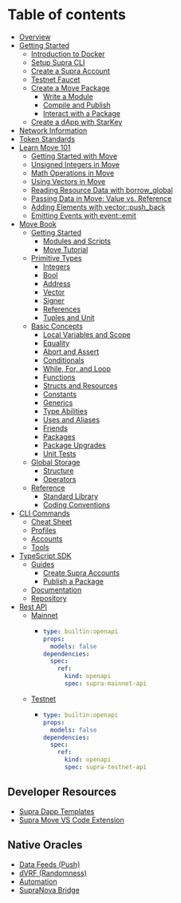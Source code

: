 # Table of contents

* [Overview](README.md)
* [Getting Started](getting-started/README.md)
  * [Introduction to Docker](getting-started/docker.md)
  * [Setup Supra CLI](getting-started/supra-cli-with-docker.md)
  * [Create a Supra Account](getting-started/create-a-supra-account.md)
  * [Testnet Faucet](getting-started/testnet-faucet.md)
  * [Create a Move Package](getting-started/create-a-move-package/README.md)
    * [Write a Module](getting-started/create-a-move-package/write-a-module.md)
    * [Compile and Publish](getting-started/create-a-move-package/compile-and-publish.md)
    * [Interact with a Package](getting-started/create-a-move-package/interact-with-a-package.md)
  * [Create a dApp with StarKey](getting-started/your-first-dapp-with-starkey.md)
* [Network Information](network-information.md)
* [Token Standards](token-standards.md)
* [Learn Move 101](learn-move/README.md)
  * [Getting Started with Move](learn-move/move-101.md)
  * [Unsigned Integers in Move](learn-move/unsigned-integers-in-move.md)
  * [Math Operations in Move](learn-move/math-operations-in-move.md)
  * [Using Vectors in Move](learn-move/using-vectors-in-move.md)
  * [Reading Resource Data with borrow\_global](learn-move/reading-resource-data-with-borrow_global.md)
  * [Passing Data in Move: Value vs. Reference](learn-move/passing-data-in-move-value-vs.-reference.md)
  * [Adding Elements with vector::push\_back](learn-move/adding-elements-with-vector-push_back.md)
  * [Emitting Events with event::emit](learn-move/emitting-events-with-event-emit.md)
* [Move Book](move-book/README.md)
  * [Getting Started](move-book/getting-started/README.md)
    * [Modules and Scripts](move-book/getting-started/modules-and-scripts.md)
    * [Move Tutorial](move-book/getting-started/move-tutorial.md)
  * [Primitive Types](move-book/primitive-types/README.md)
    * [Integers](move-book/primitive-types/integers.md)
    * [Bool](move-book/primitive-types/bool.md)
    * [Address](move-book/primitive-types/address.md)
    * [Vector](move-book/primitive-types/vector.md)
    * [Signer](move-book/primitive-types/signer.md)
    * [References](move-book/primitive-types/references.md)
    * [Tuples and Unit](move-book/primitive-types/tuples-and-unit.md)
  * [Basic Concepts](move-book/basic-concepts/README.md)
    * [Local Variables and Scope](move-book/basic-concepts/local-variables-and-scope.md)
    * [Equality](move-book/basic-concepts/equality.md)
    * [Abort and Assert](move-book/basic-concepts/abort-and-assert.md)
    * [Conditionals](move-book/basic-concepts/conditionals.md)
    * [While, For, and Loop](move-book/basic-concepts/while-for-and-loop.md)
    * [Functions](move-book/basic-concepts/functions.md)
    * [Structs and Resources](move-book/basic-concepts/structs-and-resources.md)
    * [Constants](move-book/basic-concepts/constants.md)
    * [Generics](move-book/basic-concepts/generics.md)
    * [Type Abilities](move-book/basic-concepts/type-abilities.md)
    * [Uses and Aliases](move-book/basic-concepts/uses-and-aliases.md)
    * [Friends](move-book/basic-concepts/friends.md)
    * [Packages](move-book/basic-concepts/packages.md)
    * [Package Upgrades](move-book/basic-concepts/package-upgrades.md)
    * [Unit Tests](move-book/basic-concepts/unit-tests.md)
  * [Global Storage](move-book/global-storage/README.md)
    * [Structure](move-book/global-storage/structure.md)
    * [Operators](move-book/global-storage/operators.md)
  * [Reference](move-book/reference/README.md)
    * [Standard Library](move-book/reference/standard-library.md)
    * [Coding Conventions](move-book/reference/coding-conventions.md)
* [CLI Commands](cli-commands/README.md)
  * [Cheat Sheet](cli-commands/cheat-sheet.md)
  * [Profiles](cli-commands/profiles.md)
  * [Accounts](cli-commands/accounts.md)
  * [Tools](cli-commands/tools.md)
* [TypeScript SDK](typescript-sdk/README.md)
  * [Guides](typescript-sdk/guides/README.md)
    * [Create Supra Accounts](typescript-sdk/guides/create-supra-accounts.md)
    * [Publish a Package](typescript-sdk/guides/publish-a-package.md)
  * [Documentation](https://sdk-docs.supra.com/index.html)
  * [Repository](https://github.com/Entropy-Foundation/supra-l1-sdk/tree/master)
* [Rest API](rest-api/README.md)
  * [Mainnet](rest-api/mainnet/README.md)
    * ```yaml
      type: builtin:openapi
      props:
        models: false
      dependencies:
        spec:
          ref:
            kind: openapi
            spec: supra-mainnet-api
      ```
  * [Testnet](rest-api/testnet/README.md)
    * ```yaml
      type: builtin:openapi
      props:
        models: false
      dependencies:
        spec:
          ref:
            kind: openapi
            spec: supra-testnet-api
      ```

## Developer Resources <a href="#dev" id="dev"></a>

* [Supra Dapp Templates](dev/supra-dapp-templates.md)
* [Supra Move VS Code Extension](dev/supra-move-vs-code-extension.md)

## Native Oracles

* [Data Feeds (Push)](https://docs.supra.com/oracles/data-feeds/push-oracle#tab-supra-l1-move)
* [dVRF (Randomness)](https://docs.supra.com/oracles/dvrf/v2-guide#tab-supra-move)
* [Automation](https://docs.supra.com/automation)
* [SupraNova Bridge](https://docs.supra.com/supranova)
